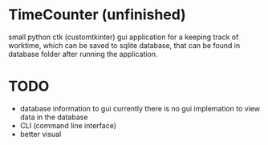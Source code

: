 # TimeCounter (unfinished)

small python ctk (customtkinter) gui application for a keeping track of worktime, which can be saved to sqlite database, that can be found in database folder after running the application.

# TODO

- database information to gui
currently there is no gui implemation to view data in the database
- CLI (command line interface) 
- better visual
